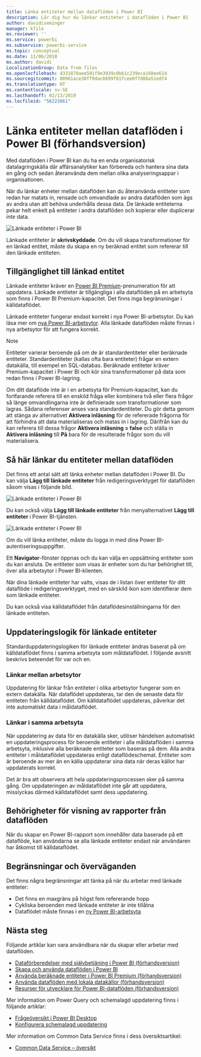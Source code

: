 ```yaml
---
title: Länka entiteter mellan dataflöden i Power BI
description: Lär dig hur du länkar entiteter i dataflöden i Power BI
author: davidiseminger
manager: kfile
ms.reviewer: ''
ms.service: powerbi
ms.subservice: powerbi-service
ms.topic: conceptual
ms.date: 11/06/2018
ms.author: davidi
LocalizationGroup: Data from files
ms.openlocfilehash: 4331878aee591f9e3939c0bb1c239eca160ee61d
ms.sourcegitcommit: 80961ace38ff9dac6699f81fcee0f7d88a51edf4
ms.translationtype: HT
ms.contentlocale: sv-SE
ms.lasthandoff: 02/13/2019
ms.locfileid: "56223661"
---
```

# <a name="link-entities-between-dataflows-in-power-bi-preview"></a>Länka entiteter mellan dataflöden i Power BI (förhandsversion)

Med dataflöden i Power BI kan du ha en enda organisatorisk datalagringskälla där affärsanalytiker kan förbereda och hantera sina data en gång och sedan återanvända dem mellan olika analyseringsappar i organisationen. 

När du länkar enheter mellan dataflöden kan du återanvända entiteter som redan har matats in, rensade och omvandlade av andra dataflöden som ägs av andra utan att behöva underhålla dessa data. De länkade entiteterna pekar helt enkelt på entiteter i andra dataflöden och kopierar eller duplicerar *inte* data.

![Länkade entiteter i Power BI](media/service-dataflows-linked-entities/linked-entities_00.png)

Länkade entiteter är **skrivskyddade**. Om du vill skapa transformationer för en länkad entitet, måste du skapa en ny beräknad entitet som refererar till den länkade entiteten.

## <a name="linked-entity-availability"></a>Tillgänglighet till länkad entitet

Länkade entiteter kräver en [Power BI Premium](service-premium.md)-prenumeration för att uppdatera. Länkade entiteter är tillgängliga i alla dataflöden på en arbetsyta som finns i Power BI Premium-kapacitet. Det finns inga begränsningar i källdataflödet.

Länkade entiteter fungerar endast korrekt i nya Power BI-arbetsytor. Du kan läsa mer om [nya Power BI-arbetsytor](service-create-the-new-workspaces.md). Alla länkade dataflöden måste finnas i nya arbetsytor för att fungera korrekt.

> [!NOTE]
> Entiteter varierar beroende på om de är standardentiteter eller beräknade entiteter. Standardentiteter (kallas ofta bara entiteter) frågar en extern datakälla, till exempel en SQL-databas. Beräknade entiteter kräver Premium-kapacitet i Power BI och kör sina transformationer på data som redan finns i Power BI-lagring. 
>
>Om ditt dataflöde inte är i en arbetsyta för Premium-kapacitet, kan du fortfarande referera till en enskild fråga eller kombinera två eller flera frågor så länge omvandlingarna inte är definierade som transformationer som lagras. Sådana referenser anses vara standardentiteter. Du gör detta genom att stänga av alternativet **Aktivera inläsning** för de refererade frågorna för att förhindra att data materialiseras och matas in i lagring. Därifrån kan du kan referera till dessa frågor **Aktivera inläsning = false** och ställa in **Aktivera inläsning** till **På** bara för de resulterade frågor som du vill materialisera.


## <a name="how-to-link-entities-between-dataflows"></a>Så här länkar du entiteter mellan dataflöden

Det finns ett antal sätt att länka enheter mellan dataflöden i Power BI. Du kan välja **Lägg till länkade entiteter** från redigeringsverktyget för dataflöden såsom visas i följande bild. 

![Länkade entiteter i Power BI](media/service-dataflows-linked-entities/linked-entities_00.png)

Du kan också välja **Lägg till länkade entiteter** från menyalternativet **Lägg till entiteter** i Power BI-tjänsten.

![Länkade entiteter i Power BI](media/service-dataflows-linked-entities/linked-entities_01.png)

Om du vill länka entiteter, måste du logga in med dina Power BI-autentiseringsuppgifter.

Ett **Navigator**-fönster öppnas och du kan välja en uppsättning entiteter som du kan ansluta. De entiteter som visas är enheter som du har behörighet till, över alla arbetsytor i Power BI-klienten. 

När dina länkade entiteter har valts, visas de i listan över entiteter för ditt dataflöde i redigeringsverktyget, med en särskild ikon som identifierar dem som länkade entiteter.

Du kan också visa källdataflödet från dataflödesinställningarna för den länkade entiteten.

## <a name="refresh-logic-of-linked-entities"></a>Uppdateringslogik för länkade entiteter
Standarduppdateringslogiken för länkade entiteter ändras baserat på om källdataflödet finns i samma arbetsyta som måldataflödet. I följande avsnitt beskrivs beteendet för var och en.

### <a name="links-between-workspaces"></a>Länkar mellan arbetsytor

Uppdatering för länkar från entiteter i olika arbetsytor fungerar som en extern datakälla. När dataflödet uppdateras, tar den de senaste data för entiteten från källdataflödet. Om källdataflödet uppdateras, påverkar det inte automatiskt data i måldataflödet.

### <a name="links-in-the-same-workspace"></a>Länkar i samma arbetsyta

När uppdatering av data för en datakälla sker, utlöser händelsen automatiskt en uppdateringsprocess för beroende entiteter i alla måldataflöden i samma arbetsyta, inklusive alla beräknade entiteter som baseras på dem. Alla andra entiteter i måldataflödet uppdateras enligt dataflödeschemat. Entiteter som är beroende av mer än en källa uppdaterar sina data när deras källor har uppdaterats korrekt.

Det är bra att observera att hela uppdateringsprocessen sker på samma gång. Om uppdateringen av måldataflödet inte går att uppdatera, misslyckas därmed källdataflödet samt dess uppdatering.

## <a name="permissions-when-viewing-reports-from-dataflows"></a>Behörigheter för visning av rapporter från dataflöden

När du skapar en Power BI-rapport som innehåller data baserade på ett dataflöde, kan användarna se alla länkade entiteter endast när användaren har åtkomst till källdataflödet.

## <a name="limitations-and-considerations"></a>Begränsningar och överväganden

Det finns några begränsningar att tänka på när du arbetar med länkade entiteter:

* Det finns en maxgräns på högst fem refererande hopp
* Cykliska beroenden med länkade entiteter är inte tillåtna
* Dataflödet måste finnas i en [ny Power BI-arbetsyta](service-create-the-new-workspaces.md)


## <a name="next-steps"></a>Nästa steg

Följande artiklar kan vara användbara när du skapar eller arbetar med dataflöden. 

* [Dataförberedelser med självbetjäning i Power BI (förhandsversion)](service-dataflows-overview.md)
* [Skapa och använda dataflöden i Power BI](service-dataflows-create-use.md)
* [Använda beräknade entiteter i Power BI Premium (förhandsversion)](service-dataflows-computed-entities-premium.md)
* [Använda dataflöden med lokala datakällor (förhandsversion)](service-dataflows-on-premises-gateways.md)
* [Resurser för utvecklare för Power BI-dataflöden (förhandsversion)](service-dataflows-developer-resources.md)

Mer information om Power Query och schemalagd uppdatering finns i följande artiklar:
* [Frågeöversikt i Power BI Desktop](desktop-query-overview.md)
* [Konfigurera schemalagd uppdatering](refresh-scheduled-refresh.md)

Mer information om Common Data Service finns i dess översiktsartikel:
* [Common Data Service – översikt ](https://docs.microsoft.com/powerapps/common-data-model/overview)

